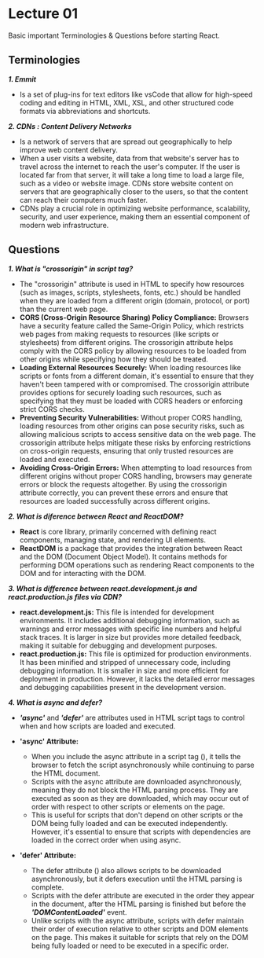 
# Lecture 01

Basic important Terminologies & Questions before starting React.



## Terminologies

***1. Emmit***
- Is a set of plug-ins for text editors like vsCode that allow for high-speed coding and editing in HTML, XML, XSL, and other structured code formats via abbreviations and shortcuts.

***2. CDNs : Content Delivery Networks***
- Is a network of servers that are spread out geographically to help improve web content delivery.
- When a user visits a website, data from that website's server has to travel across the internet to reach the user's computer. If the user is located far from that server, it will take a long time to load a large file, such as a video or website image. CDNs store website content on servers that are geographically closer to the users, so that the content can reach their computers much faster.
- CDNs play a crucial role in optimizing website performance, scalability, security, and user experience, making them an essential component of modern web infrastructure.



## Questions

***1. What is "crossorigin" in script tag?***
- The "crossorigin" attribute is used in HTML to specify how resources (such as images, scripts, stylesheets, fonts, etc.) should be handled when they are loaded from a different origin (domain, protocol, or port) than the current web page.
- **CORS (Cross-Origin Resource Sharing) Policy Compliance:** Browsers have a security feature called the Same-Origin Policy, which restricts web pages from making requests to resources (like scripts or stylesheets) from different origins. The crossorigin attribute helps comply with the CORS policy by allowing resources to be loaded from other origins while specifying how they should be treated.
- **Loading External Resources Securely:** When loading resources like scripts or fonts from a different domain, it's essential to ensure that they haven't been tampered with or compromised. The crossorigin attribute provides options for securely loading such resources, such as specifying that they must be loaded with CORS headers or enforcing strict CORS checks.
- **Preventing Security Vulnerabilities:** Without proper CORS handling, loading resources from other origins can pose security risks, such as allowing malicious scripts to access sensitive data on the web page. The crossorigin attribute helps mitigate these risks by enforcing restrictions on cross-origin requests, ensuring that only trusted resources are loaded and executed.
- **Avoiding Cross-Origin Errors:** When attempting to load resources from different origins without proper CORS handling, browsers may generate errors or block the requests altogether. By using the crossorigin attribute correctly, you can prevent these errors and ensure that resources are loaded successfully across different origins.


***2. What is diference between React and ReactDOM?***

- **React** is core library, primarily concerned with defining react components, managing state, and rendering UI elements. 
- **ReactDOM** is a package that provides the integration between React and the DOM (Document Object Model). It contains methods for performing DOM operations such as rendering React components to the DOM and for interacting with the DOM.


***3. What is difference between react.development.js and react.production.js files via CDN?***

- **react.development.js:** This file is intended for development environments. It includes additional debugging information, such as warnings and error messages with specific line numbers and helpful stack traces. It is larger in size but provides more detailed feedback, making it suitable for debugging and development purposes.
- **react.production.js:**  This file is optimized for production environments. It has been minified and stripped of unnecessary code, including debugging information. It is smaller in size and more efficient for deployment in production. However, it lacks the detailed error messages and debugging capabilities present in the development version.


***4. What is async and defer?***

- ***'async'*** and ***'defer'*** are attributes used in HTML script tags to control when and how scripts are loaded and executed.
- **'async' Attribute:**
  - When you include the async attribute in a script tag (***<script async src="script.js"></script>***), it tells the browser to fetch the script asynchronously while continuing to parse the HTML document. 
  - Scripts with the async attribute are downloaded asynchronously, meaning they do not block the HTML parsing process. They are executed as soon as they are downloaded, which may occur out of order with respect to other scripts or elements on the page.
  - This is useful for scripts that don't depend on other scripts or the DOM being fully loaded and can be executed independently. However, it's essential to ensure that scripts with dependencies are loaded in the correct order when using async.

- **'defer' Attribute:**
  - The defer attribute (***<script defer src="script.js"></script>***) also allows scripts to be downloaded asynchronously, but it defers execution until the HTML parsing is complete. 
  - Scripts with the defer attribute are executed in the order they appear in the document, after the HTML parsing is finished but before the ***'DOMContentLoaded'*** event.
  - Unlike scripts with the async attribute, scripts with defer maintain their order of execution relative to other scripts and DOM elements on the page. This makes it suitable for scripts that rely on the DOM being fully loaded or need to be executed in a specific order.
